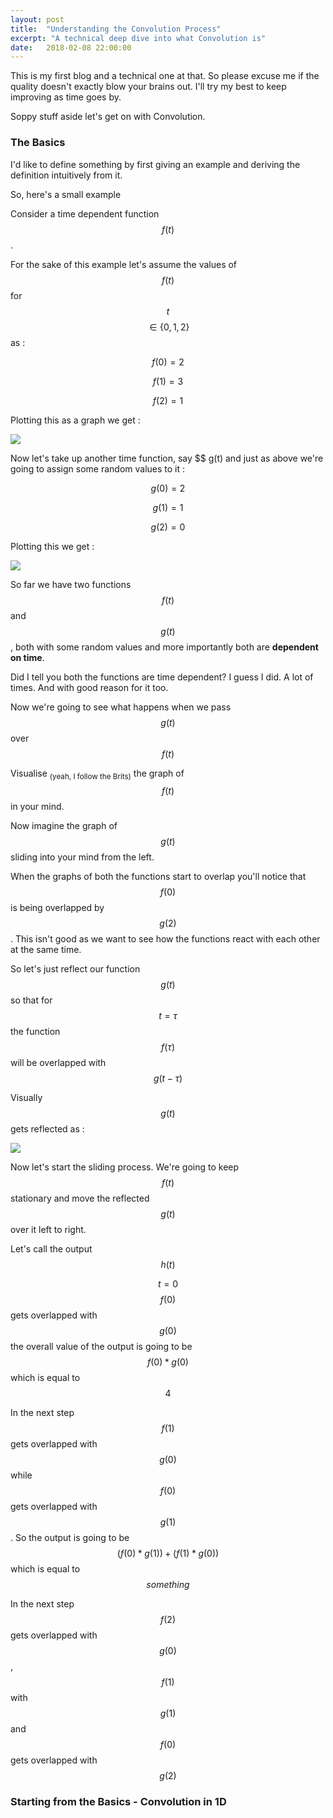 ```yaml
---
layout: post
title:  "Understanding the Convolution Process"
excerpt: "A technical deep dive into what Convolution is"
date:   2018-02-08 22:00:00
---
```


This is my first blog and a technical one at that. So please excuse me if the quality doesn't exactly blow your brains out. I'll try my best to keep improving as time goes by.

Soppy stuff aside let's get on with Convolution. 

### The Basics

I'd like to define something by first giving an example and deriving the definition intuitively from it.

So, here's a small example

Consider a time dependent function $$ f(t) $$. 

For the sake of this example let's assume the values of $$ f(t) $$ for $$ t $$ $$ \in \{0,1,2\} $$ as :

$$ f(0) = 2 $$

$$ f(1) = 3 $$

$$ f(2) = 1 $$

Plotting this as a graph we get :

<img src = "https://i.imgur.com/omRE7ju.jpg">

Now let's take up another time function, say $$ g(t) and just as above we're going to assign some random values to it :

$$ g(0) = 2 $$

$$ g(1) = 1 $$

$$ g(2) = 0 $$

Plotting this we get :

<img src = "https://i.imgur.com/BfaKvwr.jpg">

So far we have two functions $$ f(t) $$ and $$ g(t) $$, both with some random values and more importantly both are <strong>dependent on time</strong>.

Did I tell you both the functions are time dependent? I guess I did. A lot of times. And with good reason for it too.

Now we're going to see what happens when we pass $$ g(t) $$ over $$ f(t) $$

Visualise <sub>(yeah, I follow the Brits)</sub> the graph of $$ f(t) $$ in your mind.

Now imagine the graph of $$ g(t) $$ sliding into your mind from the left. 

When the graphs of both the functions start to overlap you'll notice that $$ f(0) $$ is being overlapped by $$ g(2) $$. This isn't good as we want to see how the functions react with each other at the same time.

So let's just reflect our function $$ g(t) $$ so that for $$ t = \tau $$ the function  $$ f(\tau) $$ will be overlapped with $$ g(t-\tau) $$

Visually $$ g(t) $$ gets reflected as :

<img src = "https://i.imgur.com/Y18VuTT.jpg"> 

Now let's start the sliding process. We're going to keep $$ f(t) $$ stationary and move the reflected $$ g(t) $$ over it left to right.

Let's call the output $$ h(t) $$

$$ t = 0 $$ $$ f(0) $$ gets overlapped with $$ g(0) $$ the overall value of the output is going to be $$ f(0) * g(0) $$ which is equal to $$ 4 $$

In the next step $$ f(1) $$ gets overlapped with $$ g(0) $$ while $$ f(0) $$ gets overlapped with $$ g(1) $$. So the output is going to be $$ (f(0)*g(1)) + (f(1)*g(0)) $$
which is equal to $$ something $$

In the next step $$ f(2) $$ gets overlapped with $$ g(0) $$, $$ f(1) $$ with $$ g(1) $$ and $$ f(0) $$ gets overlapped with $$ g(2) $$

### Starting from the Basics - Convolution in 1D

